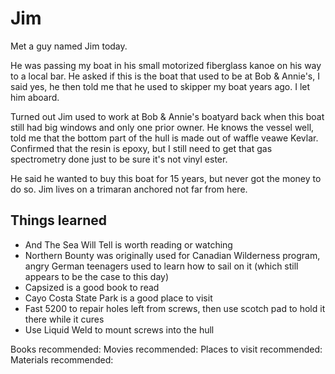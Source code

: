 # Jim

Met a guy named Jim today.

He was passing my boat in his small motorized fiberglass kanoe on his way to a local bar.  He asked if this is the boat that used to be at Bob & Annie's, I said yes,
he then told me that he used to skipper my boat years ago.  I let him aboard.

Turned out Jim used to work at Bob & Annie's boatyard back when this boat still had big windows and only one prior owner.
He knows the vessel well, told me that the bottom part of the hull is made out of waffle veawe Kevlar.
Confirmed that the resin is epoxy, but I still need to get that gas spectrometry done just to be sure it's not vinyl ester.

He said he wanted to buy this boat for 15 years, but never got the money to do so.  Jim lives on a trimaran anchored not far from here.


## Things learned

 - And The Sea Will Tell is worth reading or watching
 - Northern Bounty was originally used for Canadian Wilderness program, angry German teenagers used to learn how to sail on it (which still appears to be the case to this day)
 - Capsized is a good book to read
 - Cayo Costa State Park is a good place to visit
 - Fast 5200 to repair holes left from screws, then use scotch pad to hold it there while it cures
 - Use Liquid Weld to mount screws into the hull

Books recommended:
Movies recommended:
Places to visit recommended:
Materials recommended:
